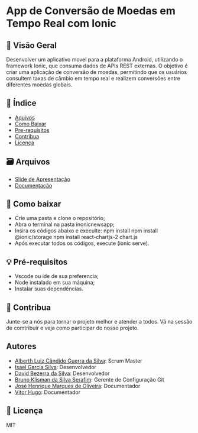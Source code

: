 # App de Conversão de Moedas em Tempo Real com Ionic

## 🌟 Visão Geral

Desenvolver um aplicativo movel para a plataforma Android, utilizando o framework Ionic, que consuma dados de APIs REST externas. O objetivo é criar uma aplicação de conversão de moedas, permitindo que os usuários consultem taxas de câmbio em tempo real e realizem conversões entre diferentes moedas globais.

## 📇 Índice

- [Aquivos](#arquivos)
- [Como Baixar](#como-baixar)
- [Pre-requisitos](#pre-requisitos)
- [Contribua](#contribua)
- [Licença](#licença)

## 🗃️ Arquivos
- [Slide de Apresentação](https://www.canva.com/design/DAGYdLHyLfU/p9nquEEoG3Zi8zRsFKTPqw/edit?utm_content=DAGYdLHyLfU&utm_campaign=designshare&utm_medium=link2&utm_source=sharebutton)
- [Documentação]()


## 🚀 Como baixar

- Crie uma pasta e clone o repositório;
- Abra o terminal na pasta inonicnewsapp;
- Insira os códigos abaixo e execulte:
  npm install
  npm install @ionic/storage
  npm install react-chartjs-2 chart.js
- Após executar todos os códigos, execute (ionic serve).

## 💡 Pré-requisitos
- Vscode ou ide de sua preferencia;
- Node instalado em sua máquina;
- Instalar suas dependências.

## 🤝 Contribua

Junte-se a nós para tornar o projeto melhor e atender a todos.
Vá na sessão de comtribuir e veja como participar do nosso projeto.

## Autores
- [Alberth Luiz Cândido Guerra da Silva](https://www.linkedin.com/in/alberth-luiz-736527229/): Scrum Master
- [Isael Garcia Silva](https://www.linkedin.com/in/isael-garcia-7aa837271/): Desenvolvedor
- [David Bezerra da Silva](https://www.linkedin.com/in/davidbdasilva/): Desenvolvedor
- [Bruno Klisman da Silva Serafim](https://www.linkedin.com/in/bruno-klisman-30aa14267/): Gerente de Configuração Git
- [José Henrique Marques de Oliveira](https://www.linkedin.com/in/jos%C3%A9-henrique-marques-de-oliveira-50a910258/): Documentador
- [Vitor Hugo](https://www.linkedin.com/in/vitor-hugo-258130258/): Documentador

## 📜 Licença

MIT
